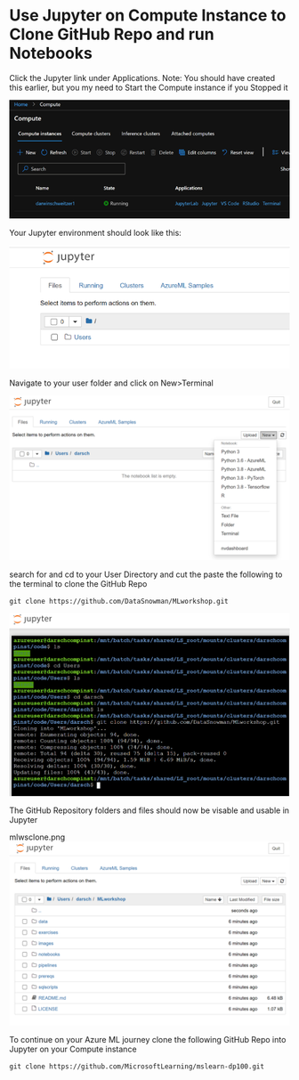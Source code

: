 # Use Jupyter on Compute Instance to Clone GitHub Repo and run Notebooks

Click the Jupyter link under Applications.  Note: You should have created this earlier, but you my need to Start the Compute instance if you Stopped it

![jrunning](https://raw.githubusercontent.com/DataSnowman/MLworkshop/main/images/jrunning.png)

Your Jupyter environment should look like this:

![jupyter](https://raw.githubusercontent.com/DataSnowman/MLworkshop/main/images/jupyter.png)


Navigate to your user folder and click on New>Terminal

![openterminal](https://raw.githubusercontent.com/DataSnowman/MLworkshop/main/images/openterminal.png)

search for and cd to your User Directory and cut the paste the following to the terminal to clone the GitHub Repo

```
git clone https://github.com/DataSnowman/MLworkshop.git
```

![terminal](https://raw.githubusercontent.com/DataSnowman/MLworkshop/main/images/terminal.png)

The GitHub Repository folders and files should now be visable and usable in Jupyter

mlwsclone.png
![mlwsclone](https://raw.githubusercontent.com/DataSnowman/MLworkshop/main/images/mlwsclone.png)





To continue on your Azure ML journey clone the following GitHub Repo into Jupyter on your Compute instance

```
git clone https://github.com/MicrosoftLearning/mslearn-dp100.git
```

